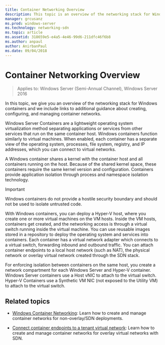```yaml
---
title: Container Networking Overview
description: This topic is an overview of the networking stack for Windows Containers and includes links to additional guidance about creating, configuring, and managing container networks.
manager: grcusanz
ms.prod: windows-server
ms.technology: networking-sdn
ms.topic: article
ms.assetid: 318659e5-e4a5-4e46-99d6-211dfc46f6b8
ms.author: anpaul
author: AnirbanPaul
ms.date: 09/04/2018
---
```

# Container Networking Overview

>Applies to: Windows Server (Semi-Annual Channel), Windows Server 2016

In this topic, we give you an overview of the networking stack for Windows containers and we include links to additional guidance about creating, configuring, and managing container networks.

Windows Server Containers are a lightweight operating system virtualization method separating applications or services from other services that run on the same container host. Windows containers function similarly to virtual machines. When enabled, each container has a separate view of the operating system, processes, file system, registry, and IP addresses, which you can connect to virtual networks. 

A Windows container shares a kernel with the container host and all containers running on the host. Because of the shared kernel space, these containers require the same kernel version and configuration. Containers provide application isolation through process and namespace isolation technology.

>[!IMPORTANT]
>Windows containers do not provide a hostile security boundary and should not be used to isolate untrusted code. 

With Windows containers, you can deploy a Hyper-V host, where you create one or more virtual machines on the VM hosts. Inside the VM hosts, containers get created, and the networking access is through a virtual switch running inside the virtual machine. You can use reusable images stored in a repository to deploy the operating system and services into containers. Each container has a virtual network adapter which connects to a virtual switch, forwarding inbound and outbound traffic. You can attach container endpoints to a local host network (such as NAT), the physical network or overlay virtual network created through the SDN stack.

For enforcing isolation between containers on the same host, you create a network compartment for each Windows Server and Hyper-V container. Windows Server containers use a Host vNIC to attach to the virtual switch. Hyper-V Containers use a Synthetic VM NIC (not exposed to the Utility VM) to attach to the virtual switch. 

## Related topics 

- [Windows Container Networking](https://docs.microsoft.com/virtualization/windowscontainers/container-networking/architecture): Learn how to create and manage container networks for non-overlay/SDN deployments.

- [Connect container endpoints to a tenant virtual network](../../manage/Connect-container-endpoints-to-a-Tenant-Virtual-Network.md): Learn how to create and manage container networks for overlay virtual networks with SDN. 